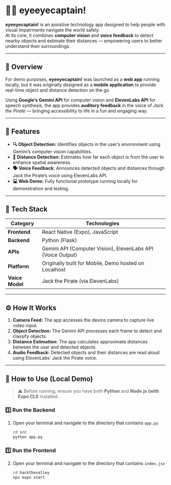 # 🏴‍☠️ eyeeyecaptain!

**eyeeyecaptain!** is an assistive technology app designed to help people with visual impairments navigate the world safely.  
At its core, it combines **computer vision** and **voice feedback** to detect nearby objects and estimate their distances — empowering users to better understand their surroundings.

---

## 🚀 Overview

For demo purposes, **eyeeyecaptain!** was launched as a **web app** running locally, but it was originally designed as a **mobile application** to provide real-time object and distance detection on the go.

Using **Google’s Gemini API** for computer vision and **ElevenLabs API** for speech synthesis, the app provides **auditory feedback** in the voice of *Jack the Pirate* — bringing accessibility to life in a fun and engaging way.

---

## 🧠 Features

- **🔍 Object Detection:** Identifies objects in the user’s environment using Gemini’s computer vision capabilities.  
- **📏 Distance Detection:** Estimates how far each object is from the user to enhance spatial awareness.  
- **🗣️ Voice Feedback:** Announces detected objects and distances through Jack the Pirate’s voice using ElevenLabs API.  
- **💻 Web Demo:** Fully functional prototype running locally for demonstration and testing.  

---

## 🧩 Tech Stack

| Category | Technologies |
|-----------|--------------|
| **Frontend** | React Native (Expo), JavaScript |
| **Backend** | Python (Flask) |
| **APIs** | Gemini API (Computer Vision), ElevenLabs API (Voice Output) |
| **Platform** | Originally built for Mobile, Demo hosted on Localhost |
| **Voice Model** | Jack the Pirate (via ElevenLabs) |

---

## ⚙️ How It Works

1. **Camera Feed:** The app accesses the device camera to capture live video input.  
2. **Object Detection:** The Gemini API processes each frame to detect and classify objects.  
3. **Distance Estimation:** The app calculates approximate distances between the user and detected objects.  
4. **Audio Feedback:** Detected objects and their distances are read aloud using ElevenLabs’ Jack the Pirate voice.  

---

## 🧪 How to Use (Local Demo)

> ⚠️ Before running, ensure you have both **Python** and **Node.js (with Expo CLI)** installed.

### **1️⃣ Run the Backend**
1. Open your terminal and navigate to the directory that contains `app.py`  
   ```bash
   cd src
   python app.py

### **1️⃣ Run the Frontend**
2. Open your terminal and navigate to the directory that contains `index.jsx`  
   ```bash
   cd hackthevalley
   npx expo start 
